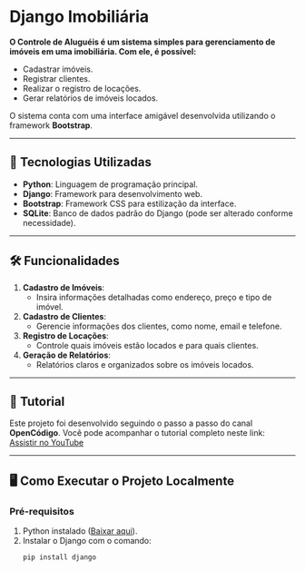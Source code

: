 # Django Imobiliária

**O Controle de Aluguéis é um sistema simples para gerenciamento de imóveis em uma imobiliária. Com ele, é possível:**
- Cadastrar imóveis.
- Registrar clientes.
- Realizar o registro de locações.
- Gerar relatórios de imóveis locados.

O sistema conta com uma interface amigável desenvolvida utilizando o framework **Bootstrap**.

---

## 🚀 Tecnologias Utilizadas
- **Python**: Linguagem de programação principal.
- **Django**: Framework para desenvolvimento web.
- **Bootstrap**: Framework CSS para estilização da interface.
- **SQLite**: Banco de dados padrão do Django (pode ser alterado conforme necessidade).

---

## 🛠️ Funcionalidades
1. **Cadastro de Imóveis**:
   - Insira informações detalhadas como endereço, preço e tipo de imóvel.
2. **Cadastro de Clientes**:
   - Gerencie informações dos clientes, como nome, email e telefone.
3. **Registro de Locações**:
   - Controle quais imóveis estão locados e para quais clientes.
4. **Geração de Relatórios**:
   - Relatórios claros e organizados sobre os imóveis locados.

---

## 🎥 Tutorial
Este projeto foi desenvolvido seguindo o passo a passo do canal **OpenCódigo**. Você pode acompanhar o tutorial completo neste link:  
[Assistir no YouTube](https://www.youtube.com/watch?v=Mgd-WfzhlUE)

---

## 🖥️ Como Executar o Projeto Localmente

### Pré-requisitos
1. Python instalado ([Baixar aqui](https://www.python.org)).
2. Instalar o Django com o comando:
   ```bash
   pip install django
